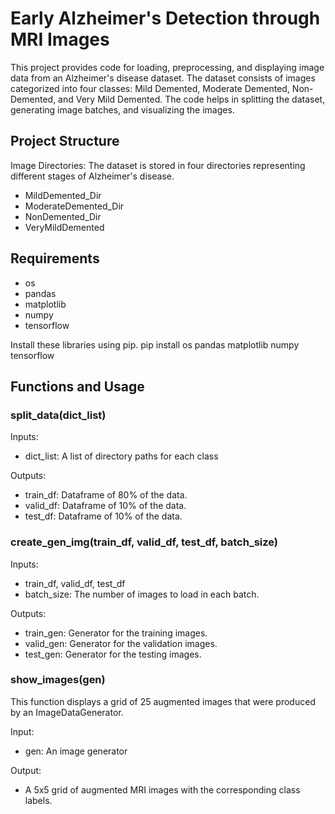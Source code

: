 # Early Alzheimer's Detection through MRI Images
This project provides code for loading, preprocessing, and displaying image data from an Alzheimer's disease dataset. The dataset consists of images categorized into four classes: Mild Demented, Moderate Demented, Non-Demented, and Very Mild Demented. The code helps in splitting the dataset, generating image batches, and visualizing the images.

## Project Structure 
Image Directories: The dataset is stored in four directories representing different stages of Alzheimer's disease.
- MildDemented_Dir
- ModerateDemented_Dir
- NonDemented_Dir
- VeryMildDemented

## Requirements
- os
- pandas
- matplotlib
- numpy
- tensorflow

Install these libraries using pip.
pip install os pandas matplotlib numpy tensorflow

## Functions and Usage
### split_data(dict_list)
Inputs:
- dict_list: A list of directory paths for each class

Outputs:
- train_df: Dataframe of 80% of the data.
- valid_df: Dataframe of 10% of the data.
- test_df: Dataframe of 10% of the data.


### create_gen_img(train_df, valid_df, test_df, batch_size)
Inputs:
- train_df, valid_df, test_df
- batch_size: The number of images to load in each batch.

Outputs:
- train_gen: Generator for the training images.
- valid_gen: Generator for the validation images.
- test_gen: Generator for the testing images.

### show_images(gen)
This function displays a grid of 25 augmented images that were produced by an ImageDataGenerator.

Input:
- gen: An image generator

Output:
- A 5x5 grid of augmented MRI images with the corresponding class labels. 














